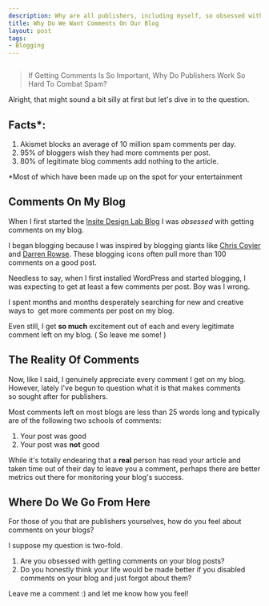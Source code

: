 ```yaml
--- 
description: Why are all publishers, including myself, so obsessed with acquiring comments on their blogs? If comments were all important, why stop spam?
title: Why Do We Want Comments On Our Blog
layout: post
tags: 
- Blogging
---
```

<div class="img-wrap"><img class="alignnone size-full wp-image-895" title="twenty-eleven-comments" src="{{ site.url }}/images/twenty-eleven-comments.jpg" alt="" /></div>

<blockquote>If Getting Comments Is So Important, Why Do Publishers Work So Hard To Combat Spam?</blockquote>

Alright, that might sound a bit silly at first but let's dive in to the question.

## Facts*:

1. Akismet blocks an average of 10 million spam comments per day.
2. 95% of bloggers wish they had more comments per post.
3. 80% of legitimate blog comments add nothing to the article.

*Most of which have been made up on the spot for your entertainment

## Comments On My Blog

When I first started the <a href="http://www.insitedesignlab.com/blog">Insite Design Lab Blog</a> I was *obsessed* with getting comments on my blog.

I began blogging because I was inspired by blogging giants like <a href="http://www.css-tricks.com">Chris Coyier</a> and <a href="http://www.problogger.net">Darren Rowse</a>. These blogging icons often pull more than 100 comments on a good post.

Needless to say, when I first installed WordPress and started blogging, I was expecting to get at least a few comments per post. Boy was I wrong.

I spent months and months desperately searching for new and creative ways to  get more comments per post on my blog.

Even still, I get **so much** excitement out of each and every legitimate comment left on my blog. ( So leave me some! )

## The Reality Of Comments

Now, like I said, I genuinely appreciate every comment I get on my blog. However, lately I've begun to question what it is that makes comments so sought after for publishers.

Most comments left on most blogs are less than 25 words long and typically are of the following two schools of comments:

1. Your post was good
2. Your post was **not** good

While it's totally endearing that a **real** person has read your article and taken time out of their day to leave you a comment, perhaps there are better metrics out there for monitoring your blog's success.

## Where Do We Go From Here

For those of you that are publishers yourselves, how do you feel about comments on your blogs?

I suppose my question is two-fold.

1. Are you obsessed with getting comments on your blog posts?
2. Do you honestly think your life would be made better if you disabled comments on your blog and just forgot about them?

Leave me a comment :) and let me know how you feel!